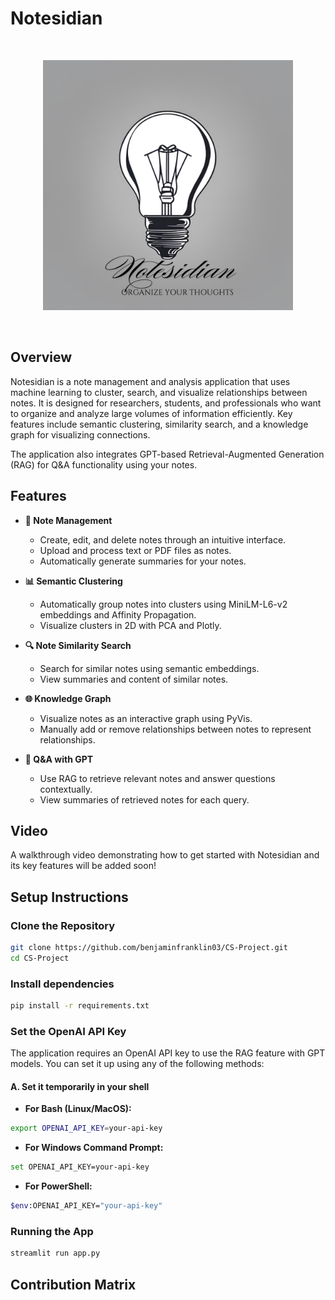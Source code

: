 # Notesidian

<br>
<p align="center">
  <img src="logo.png" alt="Notesidian Logo" width="400">
</p>
<br>

## Overview

Notesidian is a note management and analysis application that uses machine learning to cluster, search, and visualize relationships between notes. It is designed for researchers, students, and professionals who want to organize and analyze large volumes of information efficiently. Key features include semantic clustering, similarity search, and a knowledge graph for visualizing connections.

The application also integrates GPT-based Retrieval-Augmented Generation (RAG) for Q&A functionality using your notes.

## Features

- **📝 Note Management**

  - Create, edit, and delete notes through an intuitive interface.
  - Upload and process text or PDF files as notes.
  - Automatically generate summaries for your notes.

- **📊 Semantic Clustering**

  - Automatically group notes into clusters using MiniLM-L6-v2 embeddings and Affinity Propagation.
  - Visualize clusters in 2D with PCA and Plotly.

- **🔍 Note Similarity Search**

  - Search for similar notes using semantic embeddings.
  - View summaries and content of similar notes.

- **🌐 Knowledge Graph**

  - Visualize notes as an interactive graph using PyVis.
  - Manually add or remove relationships between notes to represent relationships.

- **💬 Q&A with GPT**
  - Use RAG to retrieve relevant notes and answer questions contextually.
  - View summaries of retrieved notes for each query.

## Video

A walkthrough video demonstrating how to get started with Notesidian and its key features will be added soon!

## Setup Instructions

### Clone the Repository

```bash
git clone https://github.com/benjaminfranklin03/CS-Project.git
cd CS-Project
```

### Install dependencies

```bash
pip install -r requirements.txt
```

### Set the OpenAI API Key

The application requires an OpenAI API key to use the RAG feature with GPT models. You can set it up using any of the following methods:

#### A. Set it temporarily in your shell

- **For Bash (Linux/MacOS):**

```bash
export OPENAI_API_KEY=your-api-key
```

- **For Windows Command Prompt:**

```bash
set OPENAI_API_KEY=your-api-key
```

- **For PowerShell:**

```bash
$env:OPENAI_API_KEY="your-api-key"
```

### Running the App

```bash
streamlit run app.py
```

## Contribution Matrix
